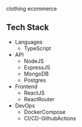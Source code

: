 clothing ecommerce

## Tech Stack
- Languages
    - TypeScript
- API
    - NodeJS
    - ExpressJS
    - MongoDB
    - Postgres
- Frontend
    - ReactJS
    - ReactRouter
- DevOps
    - DockerCompose
    - CI/CD-GithubActions
